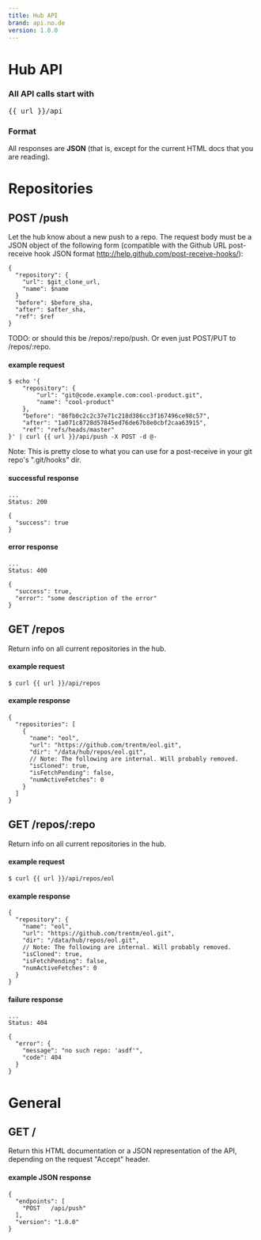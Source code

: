 ```yaml
---
title: Hub API
brand: api.no.de
version: 1.0.0
---
```


# Hub API

### All API calls start with

<pre class="base">
{{ url }}/api
</pre>

### Format

All responses are **JSON** (that is, except for the current HTML docs that
you are reading).


<!--
    # JSON
    GET /api/repos
    POST /api/repos/:repo
        {
          "repository": {
            "url": $git_clone_url,
            "name": $name
          }
          // The following are optional. Just including the above would be
          // typical for a POST to create a new repo entry in the hub.
          "before": $before_sha,
          "after": $after_sha,
          "ref": $ref
        }
    GET /api/repos/:repo
    GET /api/repos/:repo/ref/:ref/:path  # for tree/blob/raw
        GET /api/repos/eol/ref/master/README.md
        {
            "ref": "refs/heads/master",
            "path": "README.md",
            "type": "blob",
            "id": "77f7732c59cb5c5412bd21064a3c9deea672a24a",
            "blob": "..."
        }
        ...OR...
        {
            "ref": "refs/heads/master",
            "path": "README.md",
            "id": "77f7732c59cb5c5412bd21064a3c9deea672a24a",
            "blob": "..."
        }
        GET /api/repos/eol/ref/master/lib
        {
            "ref": "refs/heads/master",
            "path": "lib",
            "type": "tree",
            "id": "0bbd683f331433c826bdcfbc31014c1f65713348",
            "tree": 
                 [ { id: 'ae2e0f752a4d4363e33f92caacf7bae0042f587e',
                     name: 'eol.py',
                     attributes: 33261 } ] }
        }

    # HTML
    GET /:repo
    GET /:repo/tree/:ref/:path
    GET /:repo/blob/:ref/:path
    GET /:repo/raw/:ref/:path
    GET /:repo/commit/:id
    GET /:repo/commits/:ref
    

-->


# Repositories

## POST /push

Let the hub know about a new push to a repo. The request body must be a JSON
object of the following form (compatible with the Github URL post-receive
hook JSON format <http://help.github.com/post-receive-hooks/>):

    {
      "repository": {
        "url": $git_clone_url,
        "name": $name
      }
      "before": $before_sha,
      "after": $after_sha,
      "ref": $ref
    }

TODO: or should this be /repos/:repo/push. Or even just POST/PUT to /repos/:repo.


#### example request

    $ echo '{
        "repository": {
            "url": "git@code.example.com:cool-product.git",
            "name": "cool-product"
        },
        "before": "86fb0c2c2c37e71c218d386cc3f167496ce98c57",
        "after": "1a071c8728d57845ed76de67b8e0cbf2caa63915",
        "ref": "refs/heads/master"
    }' | curl {{ url }}/api/push -X POST -d @-

Note: This is pretty close to what you can use for a post-receive in your git
repo's ".git/hooks" dir.

#### successful response

    ...
    Status: 200

    {
      "success": true
    }

#### error response

    ...
    Status: 400

    {
      "success": true,
      "error": "some description of the error"
    }


## GET /repos

Return info on all current repositories in the hub.

#### example request

    $ curl {{ url }}/api/repos

#### example response

    {
      "repositories": [
        {
          "name": "eol",
          "url": "https://github.com/trentm/eol.git",
          "dir": "/data/hub/repos/eol.git",
          // Note: The following are internal. Will probably removed.
          "isCloned": true,
          "isFetchPending": false,
          "numActiveFetches": 0
        }
      ]
    }


## GET /repos/:repo

Return info on all current repositories in the hub.

#### example request

    $ curl {{ url }}/api/repos/eol

#### example response

    {
      "repository": {
        "name": "eol",
        "url": "https://github.com/trentm/eol.git",
        "dir": "/data/hub/repos/eol.git",
        // Note: The following are internal. Will probably removed.
        "isCloned": true,
        "isFetchPending": false,
        "numActiveFetches": 0
      }
    }

#### failure response

    ...
    Status: 404

    {
      "error": {
        "message": "no such repo: 'asdf'",
        "code": 404
      }
    }


# General

## GET /

Return this HTML documentation or a JSON representation of the API, depending
on the request "Accept" header.

#### example JSON response

    {
      "endpoints": [
        "POST   /api/push"
      ], 
      "version": "1.0.0"
    }



